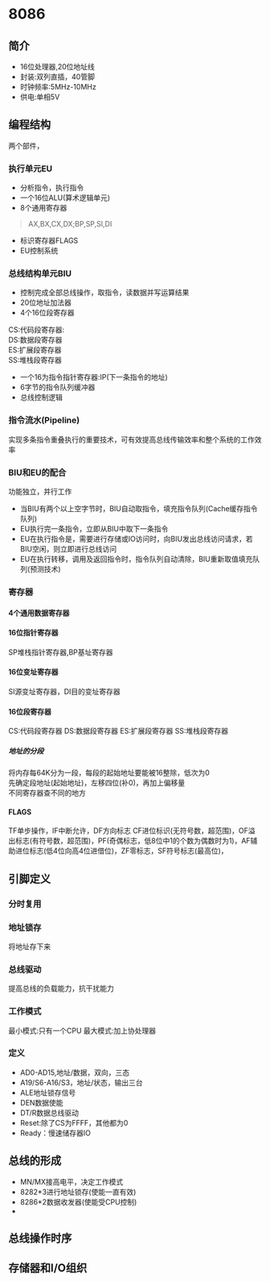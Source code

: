 # 8086
## 简介
* 16位处理器,20位地址线
* 封装:双列直插，40管脚
* 时钟频率:5MHz-10MHz
* 供电:单相5V
## 编程结构
两个部件，
### 执行单元EU
* 分析指令，执行指令
* 一个16位ALU(算术逻辑单元)
* 8个通用寄存器
> AX,BX,CX,DX;BP,SP,SI,DI

* 标识寄存器FLAGS
* EU控制系统
### 总线结构单元BIU
* 控制完成全部总线操作，取指令，读数据并写运算结果
* 20位地址加法器
* 4个16位段寄存器
>
CS:代码段寄存器:</br>
DS:数据段寄存器</br>
ES:扩展段寄存器</br>
SS:堆栈段寄存器

* 一个16为指令指针寄存器:IP(下一条指令的地址)
* 6字节的指令队列缓冲器
* 总线控制逻辑
### 指令流水(Pipeline)
实现多条指令重叠执行的重要技术，可有效提高总线传输效率和整个系统的工作效率
### BIU和EU的配合
功能独立，并行工作
* 当BIU有两个以上空字节时，BIU自动取指令，填充指令队列(Cache缓存指令队列)
* EU执行完一条指令，立即从BIU中取下一条指令
* EU在执行指令是，需要进行存储或IO访问时，向BIU发出总线访问请求，若BIU空闲，则立即进行总线访问
* EU在执行转移，调用及返回指令时，指令队列自动清除，BIU重新取值填充队列(预测技术)
### 寄存器
#### 4个通用数据寄存器
#### 16位指针寄存器
SP堆栈指针寄存器,BP基址寄存器
#### 16位变址寄存器
SI源变址寄存器，DI目的变址寄存器
#### 16位段寄存器
CS:代码段寄存器
DS:数据段寄存器
ES:扩展段寄存器
SS:堆栈段寄存器
##### 地址的分段
将内存每64K分为一段，每段的起始地址要能被16整除，低次为0</br>
先确定段地址(起始地址)，左移四位(补0)，再加上偏移量</br>
不同寄存器查不同的地方
#### FLAGS
TF单步操作，IF中断允许，DF方向标志
CF进位标识(无符号数，超范围)，OF溢出标志(有符号数，超范围)，PF(奇偶标志，低8位中1的个数为偶数时为1)，AF辅助进位标志(低4位向高4位进借位)，ZF零标志，SF符号标志(最高位)，
## 引脚定义
### 分时复用
### 地址锁存
将地址存下来
### 总线驱动
提高总线的负载能力，抗干扰能力
### 工作模式
最小模式:只有一个CPU
最大模式:加上协处理器
### 定义
* AD0-AD15,地址/数据，双向，三态
* A19/S6-A16/S3，地址/状态，输出三台
* ALE地址锁存信号
* DEN数据使能
* DT/R数据总线驱动
* Reset:除了CS为FFFF，其他都为0
* Ready：慢速储存器IO
## 总线的形成
* MN/MX接高电平，决定工作模式
* 8282*3进行地址锁存(使能一直有效)
* 8286*2数据收发器(使能受CPU控制)
*

## 总线操作时序
## 存储器和I/O组织
